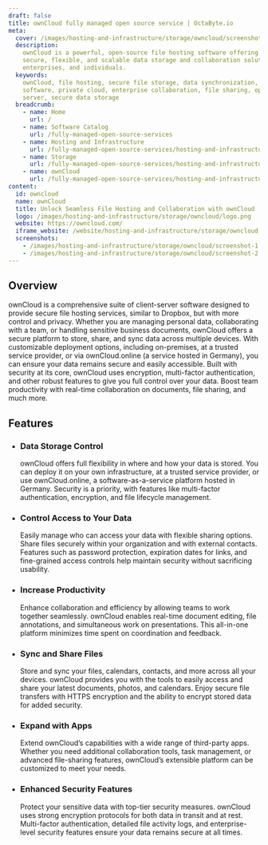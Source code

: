 ```yaml
---
draft: false
title: ownCloud fully managed open source service | OctaByte.io
meta:
  cover: /images/hosting-and-infrastructure/storage/owncloud/screenshot-1.jpg
  description:
    ownCloud is a powerful, open-source file hosting software offering
    secure, flexible, and scalable data storage and collaboration solutions for teams,
    enterprises, and individuals.
  keywords:
    ownCloud, file hosting, secure file storage, data synchronization, collaboration
    software, private cloud, enterprise collaboration, file sharing, open-source file
    server, secure data storage
  breadcrumb:
    - name: Home
      url: /
    - name: Software Catalog
      url: /fully-managed-open-source-services
    - name: Hosting and Infrastructure
      url: /fully-managed-open-source-services/hosting-and-infrastructure
    - name: Storage
      url: /fully-managed-open-source-services/hosting-and-infrastructure/storage
    - name: ownCloud
      url: /fully-managed-open-source-services/hosting-and-infrastructure/storage/owncloud
content:
  id: owncloud
  name: ownCloud
  title: Unlock Seamless File Hosting and Collaboration with ownCloud
  logo: /images/hosting-and-infrastructure/storage/owncloud/logo.png
  website: https://owncloud.com/
  iframe_website: /website/hosting-and-infrastructure/storage/owncloud
  screenshots:
    - /images/hosting-and-infrastructure/storage/owncloud/screenshot-1.jpg
    - /images/hosting-and-infrastructure/storage/owncloud/screenshot-2.jpg
---
```


## Overview

ownCloud is a comprehensive suite of client-server software designed to provide secure file hosting services, similar to Dropbox, but with more control and privacy. Whether you are managing personal data, collaborating with a team, or handling sensitive business documents, ownCloud offers a secure platform to store, share, and sync data across multiple devices. With customizable deployment options, including on-premises, at a trusted service provider, or via ownCloud.online (a service hosted in Germany), you can ensure your data remains secure and easily accessible. Built with security at its core, ownCloud uses encryption, multi-factor authentication, and other robust features to give you full control over your data. Boost team productivity with real-time collaboration on documents, file sharing, and much more.

## Features

- ### Data Storage Control

  ownCloud offers full flexibility in where and how your data is stored. You can deploy it on your own infrastructure, at a trusted service provider, or use ownCloud.online, a software-as-a-service platform hosted in Germany. Security is a priority, with features like multi-factor authentication, encryption, and file lifecycle management.

- ### Control Access to Your Data

  Easily manage who can access your data with flexible sharing options. Share files securely within your organization and with external contacts. Features such as password protection, expiration dates for links, and fine-grained access controls help maintain security without sacrificing usability.

- ### Increase Productivity

  Enhance collaboration and efficiency by allowing teams to work together seamlessly. ownCloud enables real-time document editing, file annotations, and simultaneous work on presentations. This all-in-one platform minimizes time spent on coordination and feedback.

- ### Sync and Share Files

  Store and sync your files, calendars, contacts, and more across all your devices. ownCloud provides you with the tools to easily access and share your latest documents, photos, and calendars. Enjoy secure file transfers with HTTPS encryption and the ability to encrypt stored data for added security.

- ### Expand with Apps

  Extend ownCloud’s capabilities with a wide range of third-party apps. Whether you need additional collaboration tools, task management, or advanced file-sharing features, ownCloud’s extensible platform can be customized to meet your needs.

- ### Enhanced Security Features

  Protect your sensitive data with top-tier security measures. ownCloud uses strong encryption protocols for both data in transit and at rest. Multi-factor authentication, detailed file activity logs, and enterprise-level security features ensure your data remains secure at all times.
